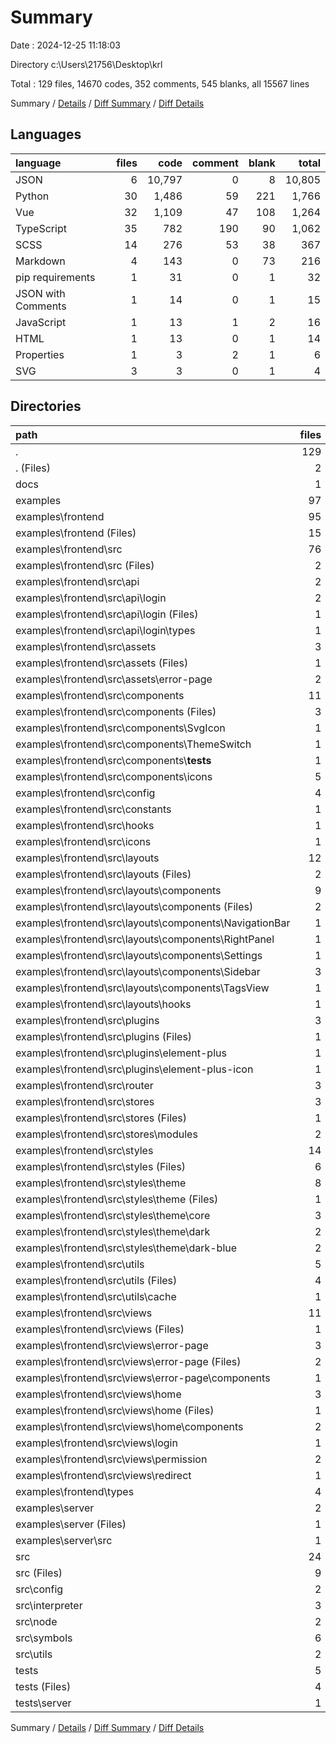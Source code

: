 # Summary

Date : 2024-12-25 11:18:03

Directory c:\\Users\\21756\\Desktop\\krl

Total : 129 files,  14670 codes, 352 comments, 545 blanks, all 15567 lines

Summary / [Details](details.md) / [Diff Summary](diff.md) / [Diff Details](diff-details.md)

## Languages
| language | files | code | comment | blank | total |
| :--- | ---: | ---: | ---: | ---: | ---: |
| JSON | 6 | 10,797 | 0 | 8 | 10,805 |
| Python | 30 | 1,486 | 59 | 221 | 1,766 |
| Vue | 32 | 1,109 | 47 | 108 | 1,264 |
| TypeScript | 35 | 782 | 190 | 90 | 1,062 |
| SCSS | 14 | 276 | 53 | 38 | 367 |
| Markdown | 4 | 143 | 0 | 73 | 216 |
| pip requirements | 1 | 31 | 0 | 1 | 32 |
| JSON with Comments | 1 | 14 | 0 | 1 | 15 |
| JavaScript | 1 | 13 | 1 | 2 | 16 |
| HTML | 1 | 13 | 0 | 1 | 14 |
| Properties | 1 | 3 | 2 | 1 | 6 |
| SVG | 3 | 3 | 0 | 1 | 4 |

## Directories
| path | files | code | comment | blank | total |
| :--- | ---: | ---: | ---: | ---: | ---: |
| . | 129 | 14,670 | 352 | 545 | 15,567 |
| . (Files) | 2 | 33 | 0 | 2 | 35 |
| docs | 1 | 113 | 0 | 53 | 166 |
| examples | 97 | 13,064 | 294 | 278 | 13,636 |
| examples\\frontend | 95 | 13,038 | 293 | 268 | 13,599 |
| examples\\frontend (Files) | 15 | 10,938 | 14 | 39 | 10,991 |
| examples\\frontend\\src | 76 | 2,069 | 241 | 222 | 2,532 |
| examples\\frontend\\src (Files) | 2 | 93 | 5 | 21 | 119 |
| examples\\frontend\\src\\api | 2 | 29 | 9 | 7 | 45 |
| examples\\frontend\\src\\api\\login | 2 | 29 | 9 | 7 | 45 |
| examples\\frontend\\src\\api\\login (Files) | 1 | 21 | 6 | 3 | 30 |
| examples\\frontend\\src\\api\\login\\types | 1 | 8 | 3 | 4 | 15 |
| examples\\frontend\\src\\assets | 3 | 3 | 0 | 1 | 4 |
| examples\\frontend\\src\\assets (Files) | 1 | 1 | 0 | 1 | 2 |
| examples\\frontend\\src\\assets\\error-page | 2 | 2 | 0 | 0 | 2 |
| examples\\frontend\\src\\components | 11 | 313 | 1 | 47 | 361 |
| examples\\frontend\\src\\components (Files) | 3 | 188 | 0 | 31 | 219 |
| examples\\frontend\\src\\components\\SvgIcon | 1 | 24 | 0 | 5 | 29 |
| examples\\frontend\\src\\components\\ThemeSwitch | 1 | 46 | 0 | 3 | 49 |
| examples\\frontend\\src\\components\\__tests__ | 1 | 9 | 0 | 3 | 12 |
| examples\\frontend\\src\\components\\icons | 5 | 46 | 1 | 5 | 52 |
| examples\\frontend\\src\\config | 4 | 25 | 20 | 5 | 50 |
| examples\\frontend\\src\\constants | 1 | 10 | 1 | 1 | 12 |
| examples\\frontend\\src\\hooks | 1 | 50 | 1 | 9 | 60 |
| examples\\frontend\\src\\icons | 1 | 6 | 0 | 2 | 8 |
| examples\\frontend\\src\\layouts | 12 | 397 | 45 | 25 | 467 |
| examples\\frontend\\src\\layouts (Files) | 2 | 92 | 10 | 6 | 108 |
| examples\\frontend\\src\\layouts\\components | 9 | 282 | 18 | 18 | 318 |
| examples\\frontend\\src\\layouts\\components (Files) | 2 | 33 | 4 | 5 | 42 |
| examples\\frontend\\src\\layouts\\components\\NavigationBar | 1 | 1 | 0 | 1 | 2 |
| examples\\frontend\\src\\layouts\\components\\RightPanel | 1 | 40 | 0 | 1 | 41 |
| examples\\frontend\\src\\layouts\\components\\Settings | 1 | 6 | 1 | 1 | 8 |
| examples\\frontend\\src\\layouts\\components\\Sidebar | 3 | 201 | 13 | 9 | 223 |
| examples\\frontend\\src\\layouts\\components\\TagsView | 1 | 1 | 0 | 1 | 2 |
| examples\\frontend\\src\\layouts\\hooks | 1 | 23 | 17 | 1 | 41 |
| examples\\frontend\\src\\plugins | 3 | 19 | 4 | 5 | 28 |
| examples\\frontend\\src\\plugins (Files) | 1 | 7 | 2 | 2 | 11 |
| examples\\frontend\\src\\plugins\\element-plus | 1 | 5 | 1 | 1 | 7 |
| examples\\frontend\\src\\plugins\\element-plus-icon | 1 | 7 | 1 | 2 | 10 |
| examples\\frontend\\src\\router | 3 | 169 | 34 | 14 | 217 |
| examples\\frontend\\src\\stores | 3 | 142 | 28 | 4 | 174 |
| examples\\frontend\\src\\stores (Files) | 1 | 2 | 0 | 0 | 2 |
| examples\\frontend\\src\\stores\\modules | 2 | 140 | 28 | 4 | 172 |
| examples\\frontend\\src\\styles | 14 | 276 | 53 | 38 | 367 |
| examples\\frontend\\src\\styles (Files) | 6 | 207 | 41 | 25 | 273 |
| examples\\frontend\\src\\styles\\theme | 8 | 69 | 12 | 13 | 94 |
| examples\\frontend\\src\\styles\\theme (Files) | 1 | 2 | 1 | 1 | 4 |
| examples\\frontend\\src\\styles\\theme\\core | 3 | 59 | 5 | 6 | 70 |
| examples\\frontend\\src\\styles\\theme\\dark | 2 | 4 | 3 | 3 | 10 |
| examples\\frontend\\src\\styles\\theme\\dark-blue | 2 | 4 | 3 | 3 | 10 |
| examples\\frontend\\src\\utils | 5 | 173 | 22 | 18 | 213 |
| examples\\frontend\\src\\utils (Files) | 4 | 165 | 20 | 17 | 202 |
| examples\\frontend\\src\\utils\\cache | 1 | 8 | 2 | 1 | 11 |
| examples\\frontend\\src\\views | 11 | 364 | 18 | 25 | 407 |
| examples\\frontend\\src\\views (Files) | 1 | 15 | 0 | 2 | 17 |
| examples\\frontend\\src\\views\\error-page | 3 | 40 | 3 | 6 | 49 |
| examples\\frontend\\src\\views\\error-page (Files) | 2 | 17 | 3 | 4 | 24 |
| examples\\frontend\\src\\views\\error-page\\components | 1 | 23 | 0 | 2 | 25 |
| examples\\frontend\\src\\views\\home | 3 | 95 | 4 | 9 | 108 |
| examples\\frontend\\src\\views\\home (Files) | 1 | 60 | 4 | 3 | 67 |
| examples\\frontend\\src\\views\\home\\components | 2 | 35 | 0 | 6 | 41 |
| examples\\frontend\\src\\views\\login | 1 | 208 | 11 | 5 | 224 |
| examples\\frontend\\src\\views\\permission | 2 | 6 | 0 | 2 | 8 |
| examples\\frontend\\src\\views\\redirect | 1 | 0 | 0 | 1 | 1 |
| examples\\frontend\\types | 4 | 31 | 38 | 7 | 76 |
| examples\\server | 2 | 26 | 1 | 10 | 37 |
| examples\\server (Files) | 1 | 0 | 0 | 1 | 1 |
| examples\\server\\src | 1 | 26 | 1 | 9 | 36 |
| src | 24 | 1,370 | 51 | 190 | 1,611 |
| src (Files) | 9 | 426 | 17 | 87 | 530 |
| src\\config | 2 | 53 | 7 | 6 | 66 |
| src\\interpreter | 3 | 592 | 22 | 56 | 670 |
| src\\node | 2 | 60 | 0 | 7 | 67 |
| src\\symbols | 6 | 219 | 5 | 30 | 254 |
| src\\utils | 2 | 20 | 0 | 4 | 24 |
| tests | 5 | 90 | 7 | 22 | 119 |
| tests (Files) | 4 | 85 | 4 | 20 | 109 |
| tests\\server | 1 | 5 | 3 | 2 | 10 |

Summary / [Details](details.md) / [Diff Summary](diff.md) / [Diff Details](diff-details.md)